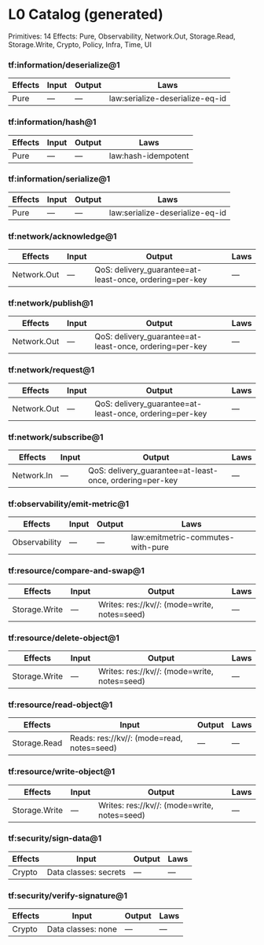 # L0 Catalog (generated)
Primitives: 14
Effects: Pure, Observability, Network.Out, Storage.Read, Storage.Write, Crypto, Policy, Infra, Time, UI

### tf:information/deserialize@1

| Effects | Input | Output | Laws |
| --- | --- | --- | --- |
| Pure | — | — | law:serialize-deserialize-eq-id |

### tf:information/hash@1

| Effects | Input | Output | Laws |
| --- | --- | --- | --- |
| Pure | — | — | law:hash-idempotent |

### tf:information/serialize@1

| Effects | Input | Output | Laws |
| --- | --- | --- | --- |
| Pure | — | — | law:serialize-deserialize-eq-id |

### tf:network/acknowledge@1

| Effects | Input | Output | Laws |
| --- | --- | --- | --- |
| Network.Out | — | QoS: delivery_guarantee=at-least-once, ordering=per-key | — |

### tf:network/publish@1

| Effects | Input | Output | Laws |
| --- | --- | --- | --- |
| Network.Out | — | QoS: delivery_guarantee=at-least-once, ordering=per-key | — |

### tf:network/request@1

| Effects | Input | Output | Laws |
| --- | --- | --- | --- |
| Network.Out | — | QoS: delivery_guarantee=at-least-once, ordering=per-key | — |

### tf:network/subscribe@1

| Effects | Input | Output | Laws |
| --- | --- | --- | --- |
| Network.In | — | QoS: delivery_guarantee=at-least-once, ordering=per-key | — |

### tf:observability/emit-metric@1

| Effects | Input | Output | Laws |
| --- | --- | --- | --- |
| Observability | — | — | law:emitmetric-commutes-with-pure |

### tf:resource/compare-and-swap@1

| Effects | Input | Output | Laws |
| --- | --- | --- | --- |
| Storage.Write | — | Writes: res://kv/<bucket>/:<key> (mode=write, notes=seed) | — |

### tf:resource/delete-object@1

| Effects | Input | Output | Laws |
| --- | --- | --- | --- |
| Storage.Write | — | Writes: res://kv/<bucket>/:<key> (mode=write, notes=seed) | — |

### tf:resource/read-object@1

| Effects | Input | Output | Laws |
| --- | --- | --- | --- |
| Storage.Read | Reads: res://kv/<bucket>/:<key> (mode=read, notes=seed) | — | — |

### tf:resource/write-object@1

| Effects | Input | Output | Laws |
| --- | --- | --- | --- |
| Storage.Write | — | Writes: res://kv/<bucket>/:<key> (mode=write, notes=seed) | — |

### tf:security/sign-data@1

| Effects | Input | Output | Laws |
| --- | --- | --- | --- |
| Crypto | Data classes: secrets | — | — |

### tf:security/verify-signature@1

| Effects | Input | Output | Laws |
| --- | --- | --- | --- |
| Crypto | Data classes: none | — | — |

